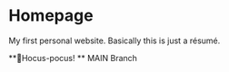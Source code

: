 # Homepage

My first personal website. Basically this is just a résumé.

**🧙Hocus-pocus! ** MAIN Branch
